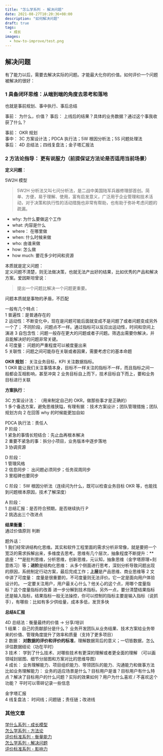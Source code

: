 ```yaml
---
title: "怎么学系列 - 解决问题"
date: 2021-08-27T10:20:36+08:00
description: "如何解决问题"
draft: true
tags:
  - 成长
images:
  - how-to-improve/test.png
---
```


## 解决问题

有了能力以后，需要去解决实际的问题。才能最大化你的价值。如何评价一个问题被解决的很好：

### 1 具备闭环思维：从端到端的角度去思考和落地

也就是事前规划、事中执行、事后总结

事前： 为什么，价值？
事后： 上线后的结果？具体的业务数据？通过这个事我收获了什么？

事前： OKR 规划  
事中： 3C 方案设计法；PDCA 执行法；5W 根因分析法；5S 问题处理法  
事后： 4D 总结法；四线复盘法；金子塔汇报法

### 2 方法论指导： 更有说服力（前提保证方法论是否适用当前场景）

**定义问题**：

5W2H 模型

> 5W2H 分析法又叫七问分析法，是二战中美国陆军兵器修理部首创。简单、方便，易于理解、使用，富有启发意义，广泛用于企业管理和技术活动，对于决策和执行性的活动措施也非常有帮助，也有助于弥补考虑问题的疏漏。

- why: 为什么要做这个工作
- what: 内容是什么
- where： 在哪里做
- when: 什么时候来做
- who: 由谁来做
- how: 怎么做
- how much: 要花多少时间和资源

本质就是定义问题：  
定义问题不清楚，则无法做决策，也就无法产出好的结果，比如优秀的产品和解决方案。爱因斯坦曾说：

> 提出一个问题比解决一个问题更重要。

问题本质就是事物的矛盾，不匹配

一般有几个特点：  
1 普遍性：是普通存在的  
2 运动性：不断变化中，现在是问题可能后面就变成不是问题了或者问题变成另外一个了；
不同阶段，问题点不一样。通过指标可以反应出运动性，时间和空间上演进
3 自包含性：问题一般存在更大的问题或者子问题。筛选出需要你解决，并且能解决好的问题非常关键。  
4 可度量： 问题的严重程度可以被度量出来  
5 关联性：问题之间可能存在关联或者因果，需要考虑它的基本命题

<!-- 怎么解决问题：
方法论：
> 任何名词都有结构
> 任何动词都有流程
> 任何形容词都度量

步骤：
1 现象/新概念（结构）
2 现有的方案副作用，多维度思考（洞见，历史）
3 梳理指标（度量问题的严重性，现在）
5 发现机会（本质）
6 规划（未来）   -->

**OKR 规划**：
关注业务目标，KPI 关注数据指标。  
1 OKR 能让我们关注事情本身，目标不一样关注的指标不一样，而且指标之间一般都会互相影响，甚至冲突
2 业务目标自上而下，技术目标自下而上，要和业务目标进行关联

**方案执行**：

3C 方案设计法： （用来制定自己的 OKR，做那些事才是正确的）  
1 多个备选方案，避免思维狭隘，有理有据 ：技术方案设计；团队管理措施；团队规划方向
2 在回答 why 的时候能更加自如

PDCA 执行法：责任人  
P 阶段：  
1 紧急的事情长短结合：先止血再根本解决  
2 重要不紧急的事：拆分小项目，业务版本中逐步落地  
3 协调资源

D 阶段：  
1 管理风格  
2 信息同步： 出问题必须同步；任务双周同步  
3 里程碑也要同步

C 阶段：
5W 根因分析法（连续问为什么，既可以检查业务目标 OKR 等，也能找到问题根本原因，技术了解深度）

A 阶段：  
1 总结汇报：是否符合预期，是否继续执行 P  
2 挑选出三个改进点

**结果衡量**：  
通过价值原则 判断

题外话：  
1 我们经常讲结构化思维。其实和软件工程里面的需求分析非常像，就是要把一个宽泛的需求拆解出来，多维度去思考。思维有几个层次，抽象程度不断提升：**底座：**是批判思维，分析思维，创新思维，元认知，抽象思维（金字塔原理+刻意练习）等；**进阶**是结构化思维： 从多个侧面进行思考，深刻分析导致问题出现的原因，系统制定行动方案，最后完成工作；**上层**是产品思维、商业思维等
2 文中讲了可度量： 度量是很重要的，不可度量则无法评价。它一定是面向用户体验设计的。 一定要关注用户，用户最关心什么？他关心的这个点，用哪个度量指标？这个度量指标的改善 进一步分解到技术指标。另外一点，要分清楚结果指标还是输入指标，结果指标一般无法操控，你可以控制的指标主要是输入指标（说抓手），有哪些：比如有多少供给量，成本多低，发货多快

**总结&汇报**

4D 总结法：衡量最终的价值 -> 分享/培训  
1 结果： 自己的贡献部分是什么？ 业务开发团队从业务结果、技术方案给业务带来的价值、管理角度提升了效率和质量（支持了更多项目）  
2 数据： **对数据的评价和评价的标准**，理解数据背后的意义；一切皆数据，怎么评估数据结论（功在平时）  
3 技术： 学到了什么技术、对哪些技术有更深的理解或者更全面的理解 （可以画领域封层图、细节分层图和方案对比的思维导图）  
4 成长： 业务理解能力、项目组织能力、带领团队的能力、沟通能力和做事方法  
比如业务理解能力： 业务的适应场景是什么？目标用户是谁？目标用户有什么特点？解决了目标用户的什么问题？实际的效果如何？用户为什么喜欢 / 不喜欢这个功能？ 平时可以零碎记录一些信息

金字塔汇报  
4 线复盘法： 时间线；问题链；责任链；改进线

### 其他文章

[学什么系列 - 成长模型](../how-to-improve)  
[怎么学系列 - 方法论](../how-to-improve2)  
[评价标准系列 - 衡量能力](../how-to-improve3)  
[怎么学系列 - 解决问题](../how-to-improve4)  
[评价标准系列 - 影响力](../how-to-improve5)
